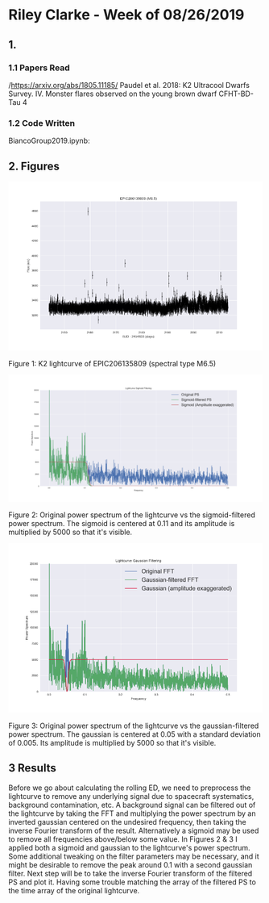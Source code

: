 # Riley Clarke - Week of 08/26/2019

## 1. 

### 1.1 Papers Read

/<https://arxiv.org/abs/1805.11185/> Paudel et al. 2018: K2 Ultracool Dwarfs Survey. IV. Monster flares observed on the young brown dwarf CFHT-BD-Tau 4

### 1.2 Code Written

BiancoGroup2019.ipynb: 
 
## 2. Figures

![](Figures/EPIC206135809_lc.png?raw=true)

Figure 1: K2 lightcurve of EPIC206135809 (spectral type M6.5)

![](Figures/lcfft.png?raw=true)

Figure 2: Original power spectrum of the lightcurve vs the sigmoid-filtered power spectrum. The sigmoid is centered at 0.11 and its amplitude is multiplied by 5000 so that it's visible. 

![](Figures/lcfft1.png?raw=true)

Figure 3: Original power spectrum of the lightcurve vs the gaussian-filtered power spectrum. The gaussian is centered at 0.05 with a standard deviation of 0.005. Its amplitude is multiplied by 5000 so that it's visible.


## 3 Results 

Before we go about calculating the rolling ED, we need to preprocess the lightcurve to remove any underlying signal due to spacecraft systematics, background contamination, etc.  A background signal can be filtered out of the lightcurve by taking the FFT and multiplying the power spectrum by an inverted gaussian centered on the undesired frequency, then taking the inverse Fourier transform of the result. Alternatively a sigmoid may be used to remove all frequencies above/below some value. In Figures 2 & 3 I applied both a sigmoid and gaussian to the lightcurve's power spectrum. Some additional tweaking on the filter parameters may be necessary, and it might be desirable to remove the peak around 0.1 with a second gaussian filter. Next step will be to take the inverse Fourier transform of the filtered PS and plot it. Having some trouble matching the array of the filtered PS to the time array of the original lightcurve. 